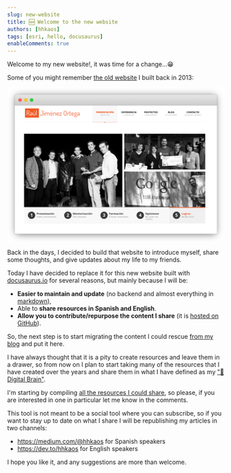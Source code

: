 ```yaml
---
slug: new-website
title: 🆕 Welcome to the new website
authors: [hhkaos]
tags: [esri, hello, docusaurus]
enableComments: true 
---
```


Welcome to my new website!, it was time for a change...😁

Some of you might remember [the old website](http://web.archive.org/web/20160322140938/http://rauljimenez.info/) I built back in 2013:

[![Screenshot of rauljimenez.info old website](./rauljimenez.info.png)](http://web.archive.org/web/20160322140938/http://rauljimenez.info/)

Back in the days, I decided to build that website to introduce myself, share some thoughts, and give updates about my life to my friends.

Today I have decided to replace it for this new website built with [docusaurus.io](https://docusaurus.io/) for several reasons, but mainly because I will be:
* **Easier to maintain and update** (no backend and almost everything in [markdown](https://en.wikipedia.org/wiki/Markdown)),
* Able to **share resources in Spanish and English**.
* **Allow you to contribute/repurpose the content I share** (it is [hosted on GitHub](https://github.com/hhkaos/hhkaos.github.io)).

So, the next step is to start migrating the content I could rescue [from my blog](https://blog.rauljimenez.info/) and put it here.

I have always thought that it is a pity to create resources and leave them in a drawer, so from now on I plan to start taking many of the resources that I have created over the years and share them in what I have defined as my ["🧠 Digital Brain"](/docs/digital-brain). 

I'm starting by compiling [all the resources I could share](https://github.com/hhkaos/hhkaos.github.io/issues/1), so please, if you are interested in one in particular let me know in the comments.

This tool is not meant to be a social tool where you can subscribe, so if you want to stay up to date on what I share I will be republishing my articles in two channels:
* https://medium.com/@hhkaos for Spanish speakers
* https://dev.to/hhkaos for English speakers

I hope you like it, and any suggestions are more than welcome.